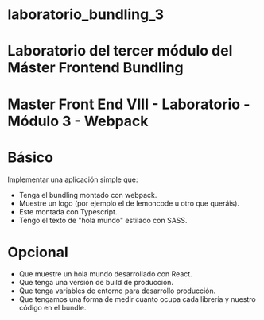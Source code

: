 # laboratorio_bundling_3
# Laboratorio del tercer módulo del Máster Frontend Bundling
# Master Front End VIII - Laboratorio - Módulo 3 - Webpack
# Básico
Implementar una aplicación simple que:
 - Tenga el bundling montado con webpack.
 - Muestre un logo (por ejemplo el de lemoncode u otro que queráis).
 - Este montada con Typescript.
 - Tengo el texto de "hola mundo" estilado con SASS.
# Opcional
 - Que muestre un hola mundo desarrollado con React.
 - Que tenga una versión de build de producción.
 - Que tenga variables de entorno para desarrollo producción.
 - Que tengamos una forma de medir cuanto ocupa cada librería y nuestro código en el bundle.
